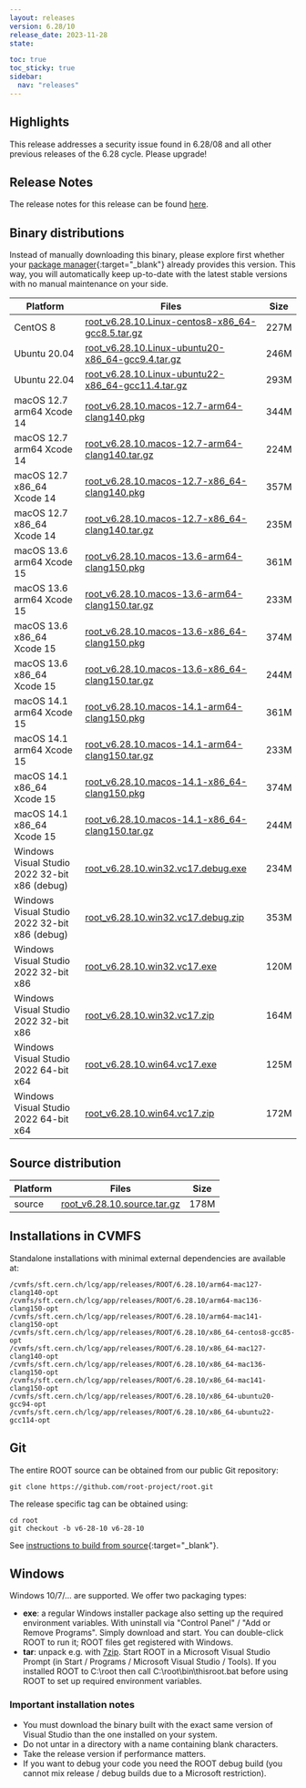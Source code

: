 ```yaml
---
layout: releases
version: 6.28/10
release_date: 2023-11-28
state:

toc: true
toc_sticky: true
sidebar:
  nav: "releases"
---
```


## Highlights

This release addresses a security issue found in 6.28/08 and all other previous releases of the 6.28 cycle.
Please upgrade!

## Release Notes

The release notes for this release can be found [here](https://root.cern/doc/v628/release-notes.html#release-6.2810).

## Binary distributions

Instead of manually downloading this binary, please explore first whether your [package manager](../install/#install-via-a-package-manager){:target="\_blank"} already provides this version.
This way, you will automatically keep up-to-date with the latest stable versions with no manual maintenance on your side.

| Platform       | Files | Size |
|-----------|-------|-----|
| CentOS 8 | [root_v6.28.10.Linux-centos8-x86_64-gcc8.5.tar.gz](https://root.cern/download/root_v6.28.10.Linux-centos8-x86_64-gcc8.5.tar.gz) | 227M |
| Ubuntu 20.04 | [root_v6.28.10.Linux-ubuntu20-x86_64-gcc9.4.tar.gz](https://root.cern/download/root_v6.28.10.Linux-ubuntu20-x86_64-gcc9.4.tar.gz) | 246M |
| Ubuntu 22.04 | [root_v6.28.10.Linux-ubuntu22-x86_64-gcc11.4.tar.gz](https://root.cern/download/root_v6.28.10.Linux-ubuntu22-x86_64-gcc11.4.tar.gz) | 293M |
| macOS 12.7 arm64 Xcode 14 | [root_v6.28.10.macos-12.7-arm64-clang140.pkg](https://root.cern/download/root_v6.28.10.macos-12.7-arm64-clang140.pkg) | 344M |
| macOS 12.7 arm64 Xcode 14 | [root_v6.28.10.macos-12.7-arm64-clang140.tar.gz](https://root.cern/download/root_v6.28.10.macos-12.7-arm64-clang140.tar.gz) | 224M |
| macOS 12.7 x86_64 Xcode 14 | [root_v6.28.10.macos-12.7-x86_64-clang140.pkg](https://root.cern/download/root_v6.28.10.macos-12.7-x86_64-clang140.pkg) | 357M |
| macOS 12.7 x86_64 Xcode 14 | [root_v6.28.10.macos-12.7-x86_64-clang140.tar.gz](https://root.cern/download/root_v6.28.10.macos-12.7-x86_64-clang140.tar.gz) | 235M |
| macOS 13.6 arm64 Xcode 15 | [root_v6.28.10.macos-13.6-arm64-clang150.pkg](https://root.cern/download/root_v6.28.10.macos-13.6-arm64-clang150.pkg) | 361M |
| macOS 13.6 arm64 Xcode 15 | [root_v6.28.10.macos-13.6-arm64-clang150.tar.gz](https://root.cern/download/root_v6.28.10.macos-13.6-arm64-clang150.tar.gz) | 233M |
| macOS 13.6 x86_64 Xcode 15 | [root_v6.28.10.macos-13.6-x86_64-clang150.pkg](https://root.cern/download/root_v6.28.10.macos-13.6-x86_64-clang150.pkg) | 374M |
| macOS 13.6 x86_64 Xcode 15 | [root_v6.28.10.macos-13.6-x86_64-clang150.tar.gz](https://root.cern/download/root_v6.28.10.macos-13.6-x86_64-clang150.tar.gz) | 244M |
| macOS 14.1 arm64 Xcode 15 | [root_v6.28.10.macos-14.1-arm64-clang150.pkg](https://root.cern/download/root_v6.28.10.macos-14.1-arm64-clang150.pkg) | 361M |
| macOS 14.1 arm64 Xcode 15 | [root_v6.28.10.macos-14.1-arm64-clang150.tar.gz](https://root.cern/download/root_v6.28.10.macos-14.1-arm64-clang150.tar.gz) | 233M |
| macOS 14.1 x86_64 Xcode 15 | [root_v6.28.10.macos-14.1-x86_64-clang150.pkg](https://root.cern/download/root_v6.28.10.macos-14.1-x86_64-clang150.pkg) | 374M |
| macOS 14.1 x86_64 Xcode 15 | [root_v6.28.10.macos-14.1-x86_64-clang150.tar.gz](https://root.cern/download/root_v6.28.10.macos-14.1-x86_64-clang150.tar.gz) | 244M |
| Windows Visual Studio 2022 32-bit x86  (debug) | [root_v6.28.10.win32.vc17.debug.exe](https://root.cern/download/root_v6.28.10.win32.vc17.debug.exe) | 234M |
| Windows Visual Studio 2022 32-bit x86  (debug) | [root_v6.28.10.win32.vc17.debug.zip](https://root.cern/download/root_v6.28.10.win32.vc17.debug.zip) | 353M |
| Windows Visual Studio 2022 32-bit x86  | [root_v6.28.10.win32.vc17.exe](https://root.cern/download/root_v6.28.10.win32.vc17.exe) | 120M |
| Windows Visual Studio 2022 32-bit x86  | [root_v6.28.10.win32.vc17.zip](https://root.cern/download/root_v6.28.10.win32.vc17.zip) | 164M |
| Windows Visual Studio 2022 64-bit x64  | [root_v6.28.10.win64.vc17.exe](https://root.cern/download/root_v6.28.10.win64.vc17.exe) | 125M |
| Windows Visual Studio 2022 64-bit x64  | [root_v6.28.10.win64.vc17.zip](https://root.cern/download/root_v6.28.10.win64.vc17.zip) | 172M |

## Source distribution

| Platform       | Files | Size |
|-----------|-------|-----|
| source | [root_v6.28.10.source.tar.gz](https://root.cern/download/root_v6.28.10.source.tar.gz) | 178M |


## Installations in CVMFS

Standalone installations with minimal external dependencies are available at:
~~~
/cvmfs/sft.cern.ch/lcg/app/releases/ROOT/6.28.10/arm64-mac127-clang140-opt
/cvmfs/sft.cern.ch/lcg/app/releases/ROOT/6.28.10/arm64-mac136-clang150-opt
/cvmfs/sft.cern.ch/lcg/app/releases/ROOT/6.28.10/arm64-mac141-clang150-opt
/cvmfs/sft.cern.ch/lcg/app/releases/ROOT/6.28.10/x86_64-centos8-gcc85-opt
/cvmfs/sft.cern.ch/lcg/app/releases/ROOT/6.28.10/x86_64-mac127-clang140-opt
/cvmfs/sft.cern.ch/lcg/app/releases/ROOT/6.28.10/x86_64-mac136-clang150-opt
/cvmfs/sft.cern.ch/lcg/app/releases/ROOT/6.28.10/x86_64-mac141-clang150-opt
/cvmfs/sft.cern.ch/lcg/app/releases/ROOT/6.28.10/x86_64-ubuntu20-gcc94-opt
/cvmfs/sft.cern.ch/lcg/app/releases/ROOT/6.28.10/x86_64-ubuntu22-gcc114-opt
~~~


## Git

The entire ROOT source can be obtained from our public Git repository:

~~~
git clone https://github.com/root-project/root.git
~~~
The release specific tag can be obtained using:
~~~
cd root
git checkout -b v6-28-10 v6-28-10
~~~

See [instructions to build from source](../install/#build-from-source){:target="\_blank"}.

## Windows

Windows 10/7/... are supported. We offer two packaging types:

 * **exe**: a regular Windows installer package also setting up the required environment variables. With uninstall via "Control Panel" / "Add or Remove Programs". Simply download and start. You can double-click ROOT to run it; ROOT files get registered with Windows.
 * **tar**: unpack e.g. with [7zip](https://www.7-zip.org). Start ROOT in a Microsoft Visual Studio Prompt (in Start / Programs / Microsoft Visual Studio / Tools). If you installed ROOT to C:\root then call C:\root\bin\thisroot.bat before using ROOT to set up required environment variables.

### Important installation notes

 * You must download the binary built with the exact same version of Visual Studio than the one installed on your system.
 * Do not untar in a directory with a name containing blank characters.
 * Take the release version if performance matters.
 * If you want to debug your code you need the ROOT debug build (you cannot mix release / debug builds due to a Microsoft restriction).
